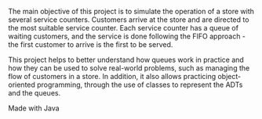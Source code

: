 The main objective of this project is to simulate the operation of a store with several service counters. Customers arrive at the store and are directed to the most suitable service counter. Each service counter has a queue of waiting customers, and the service is done following the FIFO approach - the first customer to arrive is the first to be served.

This project helps to better understand how queues work in practice and how they can be used to solve real-world problems, such as managing the flow of customers in a store. In addition, it also allows practicing object-oriented programming, through the use of classes to represent the ADTs and the queues.

Made with Java
